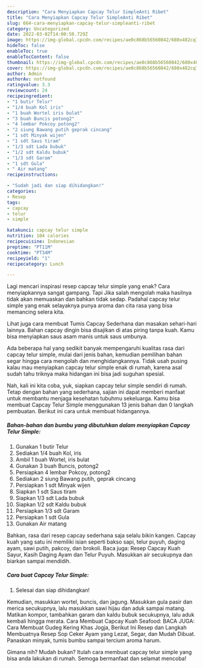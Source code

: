 ```yaml
---
description: "Cara Menyiapkan Capcay Telur SimpleAnti Ribet"
title: "Cara Menyiapkan Capcay Telur SimpleAnti Ribet"
slug: 664-cara-menyiapkan-capcay-telur-simpleanti-ribet
category: Uncategorized
date: 2022-03-02T14:00:50.729Z
image: https://img-global.cpcdn.com/recipes/ae0c868b56560842/680x482cq70/capcay-telur-simple-foto-resep-utama.jpg
hideToc: false
enableToc: true
enableTocContent: false
thumbnail: https://img-global.cpcdn.com/recipes/ae0c868b56560842/680x482cq70/capcay-telur-simple-foto-resep-utama.jpg
cover: https://img-global.cpcdn.com/recipes/ae0c868b56560842/680x482cq70/capcay-telur-simple-foto-resep-utama.jpg
author: Admin
authorAv: notfound
ratingvalue: 3.3
reviewcount: 24
recipeingredient:
- "1 butir Telur"
- "1/4 buah Kol iris"
- "1 buah Wortel iris bulat"
- "3 buah Buncis potong2"
- "4 lembar Pokcoy potong2"
- "2 siung Bawang putih geprak cincang"
- "1 sdt Minyak wijen"
- "1 sdt Saus tiram"
- "1/3 sdt Lada bubuk"
- "1/2 sdt Kaldu bubuk"
- "1/3 sdt Garam"
- "1 sdt Gula"
- " Air matang"
recipeinstructions:

- "Sudah jadi dan siap dihidangkan!"
categories:
- Resep
tags:
- capcay
- telur
- simple

katakunci: capcay telur simple 
nutrition: 104 calories
recipecuisine: Indonesian
preptime: "PT11M"
cooktime: "PT34M"
recipeyield: "1"
recipecategory: Lunch

---
```



Lagi mencari inspirasi resep capcay telur simple yang enak? Cara menyiapkannya sangat gampang. Tapi Jika salah mengolah maka hasilnya tidak akan memuaskan dan bahkan tidak sedap. Padahal capcay telur simple yang enak selayaknya punya aroma dan cita rasa yang bisa memancing selera kita.


Lihat juga cara membuat Tumis Capcay Sederhana dan masakan sehari-hari lainnya. Bahan capcay dingin bisa disajikan di atas piring tanpa kuah. Kamu bisa menyiapkan saus asam manis untuk saus umbunya.

Ada beberapa hal yang sedikit banyak mempengaruhi kualitas rasa dari capcay telur simple, mulai dari jenis bahan, kemudian pemilihan bahan segar hingga cara mengolah dan menghidangkannya. Tidak usah pusing kalau mau menyiapkan capcay telur simple enak di rumah, karena asal sudah tahu triknya maka hidangan ini bisa jadi suguhan spesial.


Nah, kali ini kita coba, yuk, siapkan capcay telur simple sendiri di rumah. Tetap dengan bahan yang sederhana, sajian ini dapat memberi manfaat untuk membantu menjaga kesehatan tubuhmu sekeluarga. Kamu bisa membuat Capcay Telur Simple menggunakan 13 jenis bahan dan 0 langkah pembuatan. Berikut ini cara untuk membuat hidangannya.

<!--inarticleads1-->

##### Bahan-bahan dan bumbu yang dibutuhkan dalam menyiapkan Capcay Telur Simple:

1. Gunakan 1 butir Telur
1. Sediakan 1/4 buah Kol, iris
1. Ambil 1 buah Wortel, iris bulat
1. Gunakan 3 buah Buncis, potong2
1. Persiapkan 4 lembar Pokcoy, potong2
1. Sediakan 2 siung Bawang putih, geprak cincang
1. Persiapkan 1 sdt Minyak wijen
1. Siapkan 1 sdt Saus tiram
1. Siapkan 1/3 sdt Lada bubuk
1. Siapkan 1/2 sdt Kaldu bubuk
1. Persiapkan 1/3 sdt Garam
1. Persiapkan 1 sdt Gula
1. Gunakan  Air matang


Bahkan, rasa dari resep capcay sederhana saja selalu bikin kangen. Capcay kuah yang satu ini memiliki isian seperti bakso sapi, telur puyuh, daging ayam, sawi putih, pakcoy, dan brokoli. Baca juga: Resep Capcay Kuah Sayur, Kasih Daging Ayam dan Telur Puyuh. Masukkan air secukupnya dan biarkan sampai mendidih. 

<!--inarticleads2-->

##### Cara buat Capcay Telur Simple:


1. Selesai dan siap dihidangkan!

Kemudian, masukkan wortel, buncis, dan jagung. Masukkan gula pasir dan merica secukupnya, lalu masukkan sawi hijau dan aduk sampai matang. Matikan kompor, tambahkan garam dan kaldu bubuk secukupnya, lalu aduk kembali hingga merata. Cara Membuat Capcay Kuah Seafood: BACA JUGA: Cara Membuat Gudeg Kering Khas Jogja, Berikut Ini Resep dan Langkah Membuatnya Resep Sop Ceker Ayam yang Lezat, Segar, dan Mudah Dibuat. Panaskan minyak, tumis bumbu sampai tercium aroma harum. 

Gimana nih? Mudah bukan? Itulah cara membuat capcay telur simple yang bisa anda lakukan di rumah. Semoga bermanfaat dan selamat mencoba!
